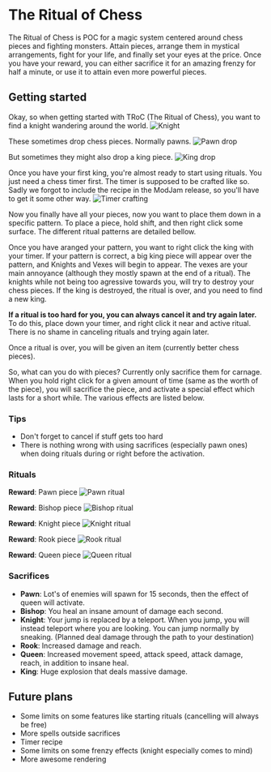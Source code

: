 # The Ritual of Chess
The Ritual of Chess is POC for a magic system centered around chess pieces and fighting monsters. Attain pieces, arrange them in mystical arrangements, fight for your life, and finally set your eyes at the price. Once you have your reward, you can either sacrifice it for an amazing frenzy for half a minute, or use it to attain even more powerful pieces.


## Getting started

Okay, so when getting started with TRoC (The Ritual of Chess), you want to find a knight wandering around the world.
![Knight](knight.png)

These sometimes drop chess pieces. Normally pawns.
![Pawn drop](dropPawn.png)

But sometimes they might also drop a king piece.
![King drop](dropKing.png)

Once you have your first king, you're almost ready to start using rituals. You just need a chess timer first. The timer is supposed to be crafted like so. Sadly we forgot to include the recipe in the ModJam release, so you'll have to get it some other way.
![Timer crafting](craftTimer.png)

Now you finally have all your pieces, now you want to place them down in a specific pattern. To place a piece, hold shift, and then right click some surface. The different ritual patterns are detailed bellow.

Once you have aranged your pattern, you want to right click the king with your timer. If your pattern is correct, a big king piece will appear over the pattern, and Knights and Vexes will begin to appear. The vexes are your main annoyance (although they mostly spawn at the end of a ritual). The knights while not being too agressive towards you, will try to destroy your chess pieces. If the king is destroyed, the ritual is over, and you need to find a new king.

**If a ritual is too hard for you, you can always cancel it and try again later.** To do this, place down your timer, and right click it near and active ritual. There is no shame in canceling rituals and trying again later.

Once a ritual is over, you will be given an item (currently better chess pieces).

So, what can you do with pieces?
Currently only sacrifice them for carnage. When you hold right click for a given amount of time (same as the worth of the piece), you will sacrifice the piece, and activate a special effect which lasts for a short while. The various effects are listed below.

### Tips
* Don't forget to cancel if stuff gets too hard
* There is nothing wrong with using sacrifices (especially pawn ones) when doing rituals during or right before the activation.

### Rituals
**Reward**: Pawn piece
![Pawn ritual](ritualPawn.png)

**Reward**: Bishop piece
![Bishop ritual](ritualBishop.png)

**Reward**: Knight piece
![Knight ritual](ritualKnight.png)

**Reward**: Rook piece
![Rook ritual](ritualRook.png)

**Reward**: Queen piece
![Queen ritual](ritualQueen.png)

### Sacrifices
* **Pawn**: Lot's of enemies will spawn for 15 seconds, then the effect of queen will activate.
* **Bishop**: You heal an insane amount of damage each second.
* **Knight**: Your jump is replaced by a teleport. When you jump, you will instead teleport where you are looking. You can jump normally by sneaking. (Planned deal damage through the path to your destination)
* **Rook**: Increased damage and reach.
* **Queen**: Increased movement speed, attack speed, attack damage, reach, in addition to insane heal.
* **King**: Huge explosion that deals massive damage.

## Future plans
* Some limits on some features like starting rituals (cancelling will always be free)
* More spells outside sacrifices
* Timer recipe
* Some limits on some frenzy effects (knight especially comes to mind)
* More awesome rendering
